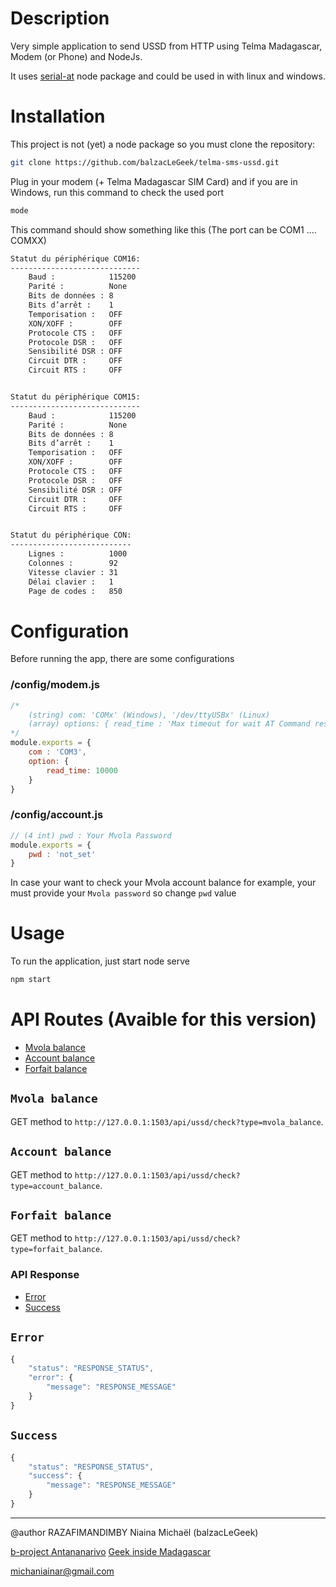 # Description

Very simple application to send USSD from HTTP using Telma Madagascar, Modem (or Phone) and NodeJs.

It uses [serial-at](https://github.com/kolonist/serial-at) node package and could be used in with linux and windows.

# Installation

This project is not (yet) a node package so you must clone the repository:
```bash
git clone https://github.com/balzacLeGeek/telma-sms-ussd.git
```

Plug in your modem (+ Telma Madagascar SIM Card) and if you are in Windows, run this command to check the used port

```bash
mode
```

This command should show something like this (The port can be COM1 .... COMXX)

```bash
Statut du périphérique COM16:
-----------------------------
    Baud :            115200
    Parité :          None
    Bits de données : 8
    Bits d’arrêt :    1
    Temporisation :   OFF
    XON/XOFF :        OFF
    Protocole CTS :   OFF
    Protocole DSR :   OFF
    Sensibilité DSR : OFF
    Circuit DTR :     OFF
    Circuit RTS :     OFF


Statut du périphérique COM15:
-----------------------------
    Baud :            115200
    Parité :          None
    Bits de données : 8
    Bits d’arrêt :    1
    Temporisation :   OFF
    XON/XOFF :        OFF
    Protocole CTS :   OFF
    Protocole DSR :   OFF
    Sensibilité DSR : OFF
    Circuit DTR :     OFF
    Circuit RTS :     OFF


Statut du périphérique CON:
---------------------------
    Lignes :          1000
    Colonnes :        92
    Vitesse clavier : 31
    Délai clavier :   1
    Page de codes :   850
```

# Configuration

Before running the app, there are some configurations

### /config/modem.js

```JavaScript
/*
	(string) com: 'COMx' (Windows), '/dev/ttyUSBx' (Linux)
	(array) options: { read_time : 'Max timeout for wait AT Command response' }
*/
module.exports = {
	com : 'COM3',
	option: {
		read_time: 10000
	}
}
```

### /config/account.js

```JavaScript
// (4 int) pwd : Your Mvola Password
module.exports = {
	pwd : 'not_set'
}
```

In case your want to check your Mvola account balance for example, your must provide your `Mvola password` so change `pwd` value

# Usage

To run the application, just start node serve

```bash
npm start
```

# API Routes (Avaible for this version)
- [Mvola balance](#mvola-balance)
- [Account balance](#account-balance)
- [Forfait balance](#forfait-balance)

## `Mvola balance`
GET method to `http://127.0.0.1:1503/api/ussd/check?type=mvola_balance`.

## `Account balance`
GET method to `http://127.0.0.1:1503/api/ussd/check?type=account_balance`.

## `Forfait balance`
GET method to `http://127.0.0.1:1503/api/ussd/check?type=forfait_balance`.

### API Response
- [Error](#error)
- [Success](#success)

## `Error`

```JavaScript
{
	"status": "RESPONSE_STATUS",
	"error": {
		"message": "RESPONSE_MESSAGE"
	}
}
```
## `Success`

```JavaScript
{
	"status": "RESPONSE_STATUS",
	"success": {
		"message": "RESPONSE_MESSAGE"
	}
}
```

***

@author RAZAFIMANDIMBY Niaina Michaël (balzacLeGeek) 

[b-project Antananarivo](https://b-project.mg) [Geek inside Madagascar](https://geek-inside.mg)

<michaniainar@gmail.com>
